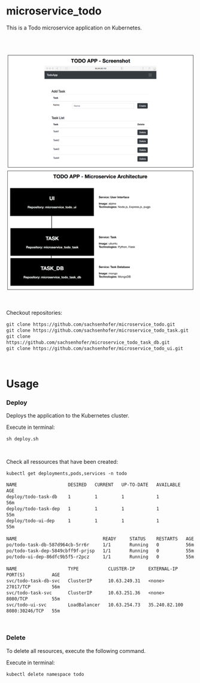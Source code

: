# microservice_todo

This is a Todo microservice application on Kubernetes.

<br>
<br>

![Todo1](./assets/img2.png)
![Todo2](./assets/img1.png)

<br>

Checkout repositories:

```
git clone https://github.com/sachsenhofer/microservice_todo.git
git clone https://github.com/sachsenhofer/microservice_todo_task.git
git clone https://github.com/sachsenhofer/microservice_todo_task_db.git
git clone https://github.com/sachsenhofer/microservice_todo_ui.git
```

<br>

# Usage

### Deploy

Deploys the application to the Kubernetes cluster.

Execute in terminal:

```
sh deploy.sh
```

<br>

Check all ressources that have been created:

```
kubectl get deployments,pods,services -n todo
```

```
NAME                   DESIRED   CURRENT   UP-TO-DATE   AVAILABLE   AGE
deploy/todo-task-db    1         1         1            1           56m
deploy/todo-task-dep   1         1         1            1           55m
deploy/todo-ui-dep     1         1         1            1           55m

NAME                                READY     STATUS    RESTARTS   AGE
po/todo-task-db-587d964cb-5rr6r     1/1       Running   0          56m
po/todo-task-dep-5849cbff9f-prjsp   1/1       Running   0          55m
po/todo-ui-dep-86dfc9b5f5-r2pcz     1/1       Running   0          55m

NAME                   TYPE           CLUSTER-IP     EXTERNAL-IP     PORT(S)          AGE
svc/todo-task-db-svc   ClusterIP      10.63.249.31   <none>          27017/TCP        56m
svc/todo-task-svc      ClusterIP      10.63.251.36   <none>          8080/TCP         55m
svc/todo-ui-svc        LoadBalancer   10.63.254.73   35.240.82.100   8080:30246/TCP   55m
```

<br>

### Delete

To delete all resources, execute the following command.

Execute in terminal:

```
kubectl delete namespace todo
```
